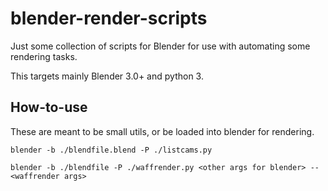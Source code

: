 # blender-render-scripts
Just some collection of scripts for Blender for use with automating some rendering tasks.

This targets mainly Blender 3.0+ and python 3.

## How-to-use
These are meant to be small utils, or be loaded into blender for rendering.

`blender -b ./blendfile.blend -P ./listcams.py`

`blender -b ./blendfile -P ./waffrender.py <other args for blender> -- <waffrender args>`
